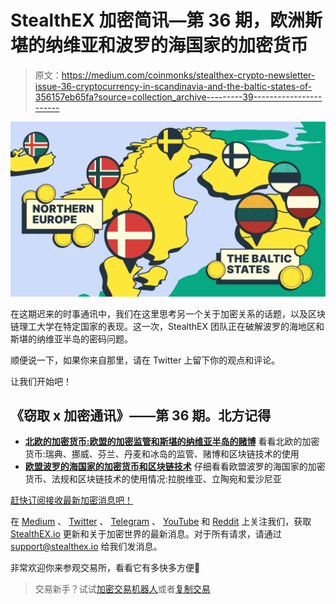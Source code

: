 # StealthEX 加密简讯—第 36 期，欧洲斯堪的纳维亚和波罗的海国家的加密货币

> 原文：<https://medium.com/coinmonks/stealthex-crypto-newsletter-issue-36-cryptocurrency-in-scandinavia-and-the-baltic-states-of-356157eb65fa?source=collection_archive---------39----------------------->

![](img/74888ff3ccd73ca70348cff5c82eebef.png)

在这期迟来的时事通讯中，我们在这里思考另一个关于加密关系的话题，以及区块链理工大学在特定国家的表现。这一次，StealthEX 团队正在破解波罗的海地区和斯堪的纳维亚半岛的密码问题。

顺便说一下，如果你来自那里，请在 Twitter 上留下你的观点和评论。

让我们开始吧！

## 《窃取 x 加密通讯》——第 36 期。北方记得

*   [**北欧的加密货币:欧盟的加密监管和斯堪的纳维亚半岛的赌博**](https://stealthex.io/blog/the-status-of-cryptocurrency-in-northern-europe/)
    看看北欧的加密货币:瑞典、挪威、芬兰、丹麦和冰岛的监管、赌博和区块链技术的使用
*   [**欧盟波罗的海国家的加密货币和区块链技术**](https://stealthex.io/blog/crypto-and-blockchain-technology-in-the-baltic-states-eu/)
    仔细看看欧盟波罗的海国家的加密货币、法规和区块链技术的使用情况:拉脱维亚、立陶宛和爱沙尼亚

[赶快订阅接收最新加密消息吧！](https://www.getrevue.co/profile/stealthex_io)

在 [Medium](https://stealthex-io.medium.com/) 、 [Twitter](https://twitter.com/Stealthex_io) 、 [Telegram](https://t.me/StealthEX) 、 [YouTube](https://www.youtube.com/channel/UCeES_XBesX76ge7xf1meuSw) 和 [Reddit](https://www.reddit.com/user/Stealthex_io) 上关注我们，获取 [StealthEX.io](https://stealthex.io/) 更新和关于加密世界的最新消息。对于所有请求，请通过 support@stealthex.io 给我们发消息。

非常欢迎你来参观交易所，看看它有多快多方便💛

> 交易新手？试试[加密交易机器人](/coinmonks/crypto-trading-bot-c2ffce8acb2a)或者[复制交易](/coinmonks/top-10-crypto-copy-trading-platforms-for-beginners-d0c37c7d698c)